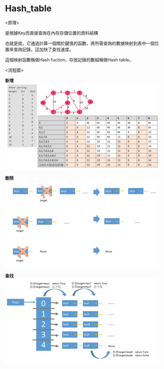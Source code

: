 # Hash_table

<原理>

   是根據Key而直接查詢在內存存儲位置的資料結構

   也就是說，它通過計算一個關於鍵值的函數，將所需查詢的數據映射到表中一個位置來查詢記錄，這加快了查找速度。

   這個映射函數稱做Hash fuction，存放記錄的數組稱做Hash table。

<流程圖>

**新增**
![image](https://github.com/sun-peihsuan/learning-note/raw/master/image/%E6%8A%95%E5%BD%B1%E7%89%871.JPG)

**刪除**
![image](https://github.com/sun-peihsuan/learning-note/raw/master/image/%E6%8A%95%E5%BD%B1%E7%89%873.JPG)

**查找**
![image](https://github.com/sun-peihsuan/learning-note/raw/master/image/%E6%8A%95%E5%BD%B1%E7%89%872.JPG)
